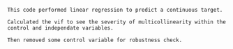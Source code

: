     This code performed linear regression to predict a continuous target.
    
    Calculated the vif to see the severity of multicollinearity within the control and independate variables.
    
    Then removed some control variable for robustness check.
